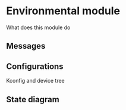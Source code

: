 # Environmental module

What does this module do

## Messages

## Configurations

Kconfig and device tree

## State diagram
